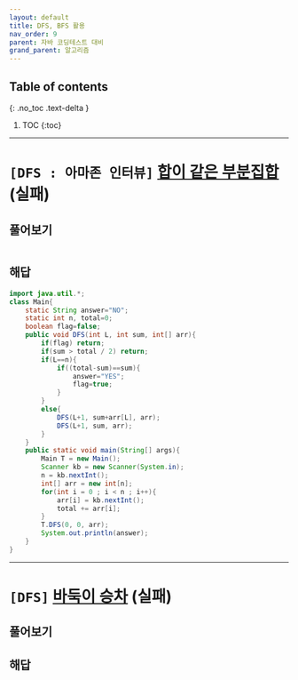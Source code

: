 ```yaml
---
layout: default
title: DFS, BFS 활용
nav_order: 9
parent: 자바 코딩테스트 대비
grand_parent: 알고리즘
---
```

## Table of contents
{: .no_toc .text-delta }

1. TOC
{:toc}

---

# **`[DFS : 아마존 인터뷰]` [합이 같은 부분집합](https://cote.inflearn.com/contest/10/problem/08-01) (실패)**

## 풀어보기

```java

```

## 해답

```java
import java.util.*;
class Main{
    static String answer="NO";
    static int n, total=0;
    boolean flag=false;
    public void DFS(int L, int sum, int[] arr){
        if(flag) return;
        if(sum > total / 2) return;
        if(L==n){
            if((total-sum)==sum){
                answer="YES";
                flag=true;
            }
        }
        else{
            DFS(L+1, sum+arr[L], arr);
            DFS(L+1, sum, arr);
        }
    }
    public static void main(String[] args){
        Main T = new Main();
        Scanner kb = new Scanner(System.in);
        n = kb.nextInt();
        int[] arr = new int[n];
        for(int i = 0 ; i < n ; i++){
            arr[i] = kb.nextInt();
            total += arr[i];
        }
        T.DFS(0, 0, arr);
        System.out.println(answer);
    }
}
```

***

# **`[DFS]` [바둑이 승차](https://cote.inflearn.com/contest/10/problem/08-02) (실패)**

## 풀어보기

## 해답

```java

```
